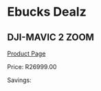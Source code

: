 
# Ebucks Dealz
## DJI-MAVIC 2 ZOOM
[Product Page](https://www.ebucks.com/web/shop/productSelected.do?prodId=1045165540&catId=714994827)

Price: R26999.00

Savings: 


	
